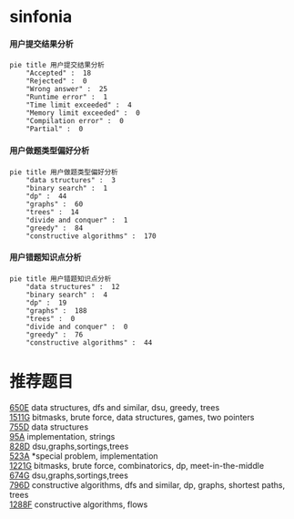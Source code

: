 # sinfonia

<!-- tabs:start -->



#### **用户提交结果分析**

```mermaid
pie title 用户提交结果分析
    "Accepted" :  18
    "Rejected" :  0
    "Wrong answer" :  25
    "Runtime error" :  1
    "Time limit exceeded" :  4
    "Memory limit exceeded" :  0
    "Compilation error" :  0
    "Partial" :  0
```

#### **用户做题类型偏好分析**

```mermaid
pie title 用户做题类型偏好分析
    "data structures" :  3
    "binary search" :  1
    "dp" :  44
    "graphs" :  60
    "trees" :  14
    "divide and conquer" :  1
    "greedy" :  84
    "constructive algorithms" :  170
```
#### **用户错题知识点分析**

```mermaid
pie title 用户错题知识点分析
    "data structures" :  12
    "binary search" :  4
    "dp" :  19
    "graphs" :  188
    "trees" :  0
    "divide and conquer" :  0
    "greedy" :  76
    "constructive algorithms" :  44
```



<!-- tabs:end -->
# 推荐题目
[650E](https://codeforces.com/contest/650/problem/E)		data structures,
                        dfs and similar,
                        dsu,
                        greedy,
                        trees		  
[1511G](https://codeforces.com/contest/1511/problem/G)		bitmasks,
                        brute force,
                        data structures,
                        games,
                        two pointers		  
[755D](https://codeforces.com/contest/755/problem/D)		data structures		  
[95A](https://codeforces.com/contest/95/problem/A)		implementation,
                        strings		  
[828D](https://codeforces.com/contest/828/problem/D)		dsu,graphs,sortings,trees		  
[523A](https://codeforces.com/contest/523/problem/A)		*special problem,
                        implementation		  
[1221G](https://codeforces.com/contest/1221/problem/G)		bitmasks,
                        brute force,
                        combinatorics,
                        dp,
                        meet-in-the-middle		  
[674G](https://codeforces.com/contest/674/problem/G)		dsu,graphs,sortings,trees		  
[796D](https://codeforces.com/contest/796/problem/D)		constructive algorithms,
                        dfs and similar,
                        dp,
                        graphs,
                        shortest paths,
                        trees		  
[1288F](https://codeforces.com/contest/1288/problem/F)		constructive algorithms,
                        flows		  
